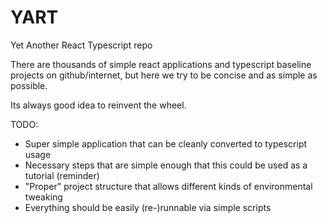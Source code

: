 # YART
Yet Another React Typescript repo

There are thousands of simple react applications and typescript baseline projects on github/internet, but here we try to be concise and as simple as possible.

Its always good idea to reinvent the wheel.

TODO:
 - Super simple application that can be cleanly converted to typescript usage
 - Necessary steps that are simple enough that this could be used as a tutorial (reminder)
 - "Proper" project structure that allows different kinds of environmental tweaking
 - Everything should be easily (re-)runnable via simple scripts
